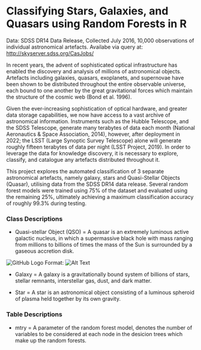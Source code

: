 # Classifying Stars, Galaxies, and Quasars using Random Forests in R

Data: SDSS DR14 Data Release, Collected July 2016, 10,000 observations of individual astronomical artefacts.
Availabe via query at: http://skyserver.sdss.org/CasJobs/

In recent years, the advent of sophisticated optical infrastructure has enabled the discovery and analysis of millions of astronomical objects. Artefacts including galaxies, quasars, exoplanets, and supernovae have been shown to be distributed throughout the entire observable universe, each bound to one another by the great gravitational forces which maintain the structure of the cosmic web (Bond et al. 1996).

  Given the ever-increasing sophistication of optical hardware, and greater data storage capabilities, we now have access to a vast archive of astronomical information. Instruments such as the Hubble Telescope, and the SDSS Telescope, generate many terabytes of data each month (National Aeronautics & Space Association, 2014), however, after deployment in 2022; the LSST (Large Synoptic Survey Telescope) alone will generate roughly fifteen terabytes of data per night (LSST Project, 2019). In order to leverage the data for knowledge discovery, it is necessary to explore, classify, and catalogue any artefacts distributed throughout it.

This project explores the automated classification of 3 separate astronomical artefacts, namely galaxy, stars and Quasi-Stellar Objects (Quasar), utilising data from the SDSS DR14 data release. Several random forest models were trained using 75% of the dataset and evaluated using the remaining 25%, ultimately achieving a maximum classification accuracy of roughly 99.3% during testing.

### Class Descriptions

  - Quasi-stellar Object (QSO) = A quasar is an extremely luminous active galactic nucleus, 
                                 in which a supermassive black hole with mass ranging from 
                                 millions to billions of times the mass of the Sun is surrounded 
                                 by a gaseous accretion disk.
                                 
![GitHub Logo](https://scx2.b-cdn.net/gfx/news/hires/2016/1-whatareactiv.jpg)
Format: ![Alt Text](url)
                                 
  
  - Galaxy = A galaxy is a gravitationally bound system of billions of stars, 
             stellar remnants, interstellar gas, dust, and dark matter.
     
     
  - Star = A star is an astronomical object consisting of a 
           luminous spheroid of plasma held together by its 
           own gravity.
           
             
### Table Descriptions

  - mtry = A parameter of the random forest model, denotes
           the number of variables to be considered at each
           node in the desicion trees which make up the random
           forests.
           
  
